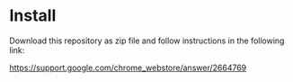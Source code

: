 # Install

Download this repository as zip file and follow instructions in the following link:

https://support.google.com/chrome_webstore/answer/2664769
